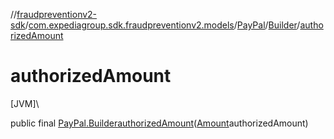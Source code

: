 //[fraudpreventionv2-sdk](../../../../index.md)/[com.expediagroup.sdk.fraudpreventionv2.models](../../index.md)/[PayPal](../index.md)/[Builder](index.md)/[authorizedAmount](authorized-amount.md)

# authorizedAmount

[JVM]\

public final [PayPal.Builder](index.md)[authorizedAmount](authorized-amount.md)([Amount](../../-amount/index.md)authorizedAmount)
